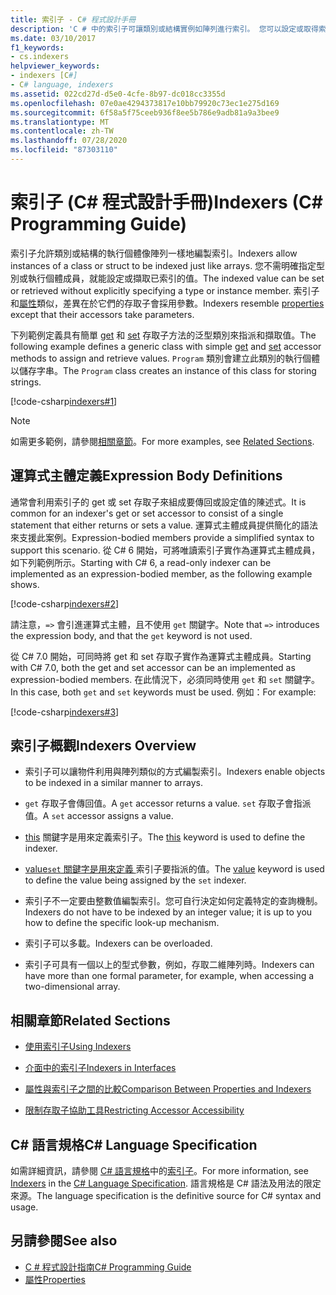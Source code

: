 ```yaml
---
title: 索引子 - C# 程式設計手冊
description: 'C # 中的索引子可讓類別或結構實例如陣列進行索引。 您可以設定或取得索引值，而不需指定類型或實例成員。'
ms.date: 03/10/2017
f1_keywords:
- cs.indexers
helpviewer_keywords:
- indexers [C#]
- C# language, indexers
ms.assetid: 022cd27d-d5e0-4cfe-8b97-dc018cc3355d
ms.openlocfilehash: 07e0ae4294373817e10bb79920c73ec1e275d169
ms.sourcegitcommit: 6f58a5f75ceeb936f8ee5b786e9adb81a9a3bee9
ms.translationtype: MT
ms.contentlocale: zh-TW
ms.lasthandoff: 07/28/2020
ms.locfileid: "87303110"
---
```

# <a name="indexers-c-programming-guide"></a><span data-ttu-id="7ddd5-104">索引子 (C# 程式設計手冊)</span><span class="sxs-lookup"><span data-stu-id="7ddd5-104">Indexers (C# Programming Guide)</span></span>

<span data-ttu-id="7ddd5-105">索引子允許類別或結構的執行個體像陣列一樣地編製索引。</span><span class="sxs-lookup"><span data-stu-id="7ddd5-105">Indexers allow instances of a class or struct to be indexed just like arrays.</span></span> <span data-ttu-id="7ddd5-106">您不需明確指定型別或執行個體成員，就能設定或擷取已索引的值。</span><span class="sxs-lookup"><span data-stu-id="7ddd5-106">The indexed value can be set or retrieved without explicitly specifying a type or instance member.</span></span> <span data-ttu-id="7ddd5-107">索引子和[屬性](../classes-and-structs/properties.md)類似，差異在於它們的存取子會採用參數。</span><span class="sxs-lookup"><span data-stu-id="7ddd5-107">Indexers resemble [properties](../classes-and-structs/properties.md) except that their accessors take parameters.</span></span>  

 <span data-ttu-id="7ddd5-108">下列範例定義具有簡單 [get](../../language-reference/keywords/get.md) 和 [set](../../language-reference/keywords/set.md) 存取子方法的泛型類別來指派和擷取值。</span><span class="sxs-lookup"><span data-stu-id="7ddd5-108">The following example defines a generic class with simple [get](../../language-reference/keywords/get.md) and [set](../../language-reference/keywords/set.md) accessor methods to assign and retrieve values.</span></span> <span data-ttu-id="7ddd5-109">`Program` 類別會建立此類別的執行個體以儲存字串。</span><span class="sxs-lookup"><span data-stu-id="7ddd5-109">The `Program` class creates an instance of this class for storing strings.</span></span>  
  
 [!code-csharp[indexers#1](../../../../samples/snippets/csharp/programming-guide/indexers/indexer-1.cs)]  
  
> [!NOTE]
> <span data-ttu-id="7ddd5-110">如需更多範例，請參閱[相關章節](./index.md#BKMK_RelatedSections)。</span><span class="sxs-lookup"><span data-stu-id="7ddd5-110">For more examples, see [Related Sections](./index.md#BKMK_RelatedSections).</span></span>  
  
## <a name="expression-body-definitions"></a><span data-ttu-id="7ddd5-111">運算式主體定義</span><span class="sxs-lookup"><span data-stu-id="7ddd5-111">Expression Body Definitions</span></span>  

<span data-ttu-id="7ddd5-112">通常會利用索引子的 get 或 set 存取子來組成要傳回或設定值的陳述式。</span><span class="sxs-lookup"><span data-stu-id="7ddd5-112">It is common for an indexer's get or set accessor to consist of a single statement that either returns or sets a value.</span></span> <span data-ttu-id="7ddd5-113">運算式主體成員提供簡化的語法來支援此案例。</span><span class="sxs-lookup"><span data-stu-id="7ddd5-113">Expression-bodied members provide a simplified syntax to support this scenario.</span></span> <span data-ttu-id="7ddd5-114">從 C# 6 開始，可將唯讀索引子實作為運算式主體成員，如下列範例所示。</span><span class="sxs-lookup"><span data-stu-id="7ddd5-114">Starting with C# 6, a read-only indexer can be implemented as an expression-bodied member, as the following example shows.</span></span>

[!code-csharp[indexers#2](../../../../samples/snippets/csharp/programming-guide/indexers/indexer-2.cs)]  

<span data-ttu-id="7ddd5-115">請注意，`=>` 會引進運算式主體，且不使用 `get` 關鍵字。</span><span class="sxs-lookup"><span data-stu-id="7ddd5-115">Note that `=>` introduces the expression body, and that the `get` keyword is not used.</span></span>

<span data-ttu-id="7ddd5-116">從 C# 7.0 開始，可同時將 get 和 set 存取子實作為運算式主體成員。</span><span class="sxs-lookup"><span data-stu-id="7ddd5-116">Starting with C# 7.0, both the get and set accessor can be an implemented as expression-bodied members.</span></span> <span data-ttu-id="7ddd5-117">在此情況下，必須同時使用 `get` 和 `set` 關鍵字。</span><span class="sxs-lookup"><span data-stu-id="7ddd5-117">In this case, both `get` and `set` keywords must be used.</span></span> <span data-ttu-id="7ddd5-118">例如：</span><span class="sxs-lookup"><span data-stu-id="7ddd5-118">For example:</span></span>

[!code-csharp[indexers#3](../../../../samples/snippets/csharp/programming-guide/indexers/indexer-3.cs)]  
  
## <a name="indexers-overview"></a><span data-ttu-id="7ddd5-119">索引子概觀</span><span class="sxs-lookup"><span data-stu-id="7ddd5-119">Indexers Overview</span></span>  
  
- <span data-ttu-id="7ddd5-120">索引子可以讓物件利用與陣列類似的方式編製索引。</span><span class="sxs-lookup"><span data-stu-id="7ddd5-120">Indexers enable objects to be indexed in a similar manner to arrays.</span></span>  
  
- <span data-ttu-id="7ddd5-121">`get` 存取子會傳回值。</span><span class="sxs-lookup"><span data-stu-id="7ddd5-121">A `get` accessor returns a value.</span></span> <span data-ttu-id="7ddd5-122">`set` 存取子會指派值。</span><span class="sxs-lookup"><span data-stu-id="7ddd5-122">A `set` accessor assigns a value.</span></span>  
  
- <span data-ttu-id="7ddd5-123">[this](../../language-reference/keywords/this.md) 關鍵字是用來定義索引子。</span><span class="sxs-lookup"><span data-stu-id="7ddd5-123">The [this](../../language-reference/keywords/this.md) keyword is used to define the indexer.</span></span>  
  
- <span data-ttu-id="7ddd5-124">[value`set` 關鍵字是用來定義 ](../../language-reference/keywords/value.md) 索引子要指派的值。</span><span class="sxs-lookup"><span data-stu-id="7ddd5-124">The [value](../../language-reference/keywords/value.md) keyword is used to define the value being assigned by the `set` indexer.</span></span>  
  
- <span data-ttu-id="7ddd5-125">索引子不一定要由整數值編製索引。您可自行決定如何定義特定的查詢機制。</span><span class="sxs-lookup"><span data-stu-id="7ddd5-125">Indexers do not have to be indexed by an integer value; it is up to you how to define the specific look-up mechanism.</span></span>  
  
- <span data-ttu-id="7ddd5-126">索引子可以多載。</span><span class="sxs-lookup"><span data-stu-id="7ddd5-126">Indexers can be overloaded.</span></span>  
  
- <span data-ttu-id="7ddd5-127">索引子可具有一個以上的型式參數，例如，存取二維陣列時。</span><span class="sxs-lookup"><span data-stu-id="7ddd5-127">Indexers can have more than one formal parameter, for example, when accessing a two-dimensional array.</span></span>  
  
## <a name="related-sections"></a><a name="BKMK_RelatedSections"></a><span data-ttu-id="7ddd5-128">相關章節</span><span class="sxs-lookup"><span data-stu-id="7ddd5-128">Related Sections</span></span>  
  
- [<span data-ttu-id="7ddd5-129">使用索引子</span><span class="sxs-lookup"><span data-stu-id="7ddd5-129">Using Indexers</span></span>](./using-indexers.md)  
  
- [<span data-ttu-id="7ddd5-130">介面中的索引子</span><span class="sxs-lookup"><span data-stu-id="7ddd5-130">Indexers in Interfaces</span></span>](./indexers-in-interfaces.md)  
  
- [<span data-ttu-id="7ddd5-131">屬性與索引子之間的比較</span><span class="sxs-lookup"><span data-stu-id="7ddd5-131">Comparison Between Properties and Indexers</span></span>](./comparison-between-properties-and-indexers.md)  
  
- [<span data-ttu-id="7ddd5-132">限制存取子協助工具</span><span class="sxs-lookup"><span data-stu-id="7ddd5-132">Restricting Accessor Accessibility</span></span>](../classes-and-structs/restricting-accessor-accessibility.md)  
  
## <a name="c-language-specification"></a><span data-ttu-id="7ddd5-133">C# 語言規格</span><span class="sxs-lookup"><span data-stu-id="7ddd5-133">C# Language Specification</span></span>  

<span data-ttu-id="7ddd5-134">如需詳細資訊，請參閱 [C# 語言規格](/dotnet/csharp/language-reference/language-specification/introduction)中的[索引子](~/_csharplang/spec/classes.md#indexers)。</span><span class="sxs-lookup"><span data-stu-id="7ddd5-134">For more information, see [Indexers](~/_csharplang/spec/classes.md#indexers) in the [C# Language Specification](/dotnet/csharp/language-reference/language-specification/introduction).</span></span> <span data-ttu-id="7ddd5-135">語言規格是 C# 語法及用法的限定來源。</span><span class="sxs-lookup"><span data-stu-id="7ddd5-135">The language specification is the definitive source for C# syntax and usage.</span></span>
  
## <a name="see-also"></a><span data-ttu-id="7ddd5-136">另請參閱</span><span class="sxs-lookup"><span data-stu-id="7ddd5-136">See also</span></span>

- [<span data-ttu-id="7ddd5-137">C # 程式設計指南</span><span class="sxs-lookup"><span data-stu-id="7ddd5-137">C# Programming Guide</span></span>](../index.md)
- [<span data-ttu-id="7ddd5-138">屬性</span><span class="sxs-lookup"><span data-stu-id="7ddd5-138">Properties</span></span>](../classes-and-structs/properties.md)
